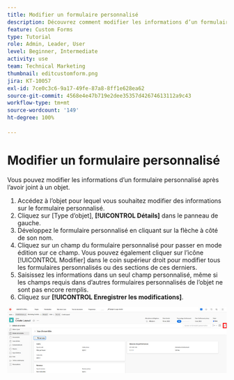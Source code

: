```yaml
---
title: Modifier un formulaire personnalisé
description: Découvrez comment modifier les informations d’un formulaire personnalisé une fois qu’il est joint à un objet.
feature: Custom Forms
type: Tutorial
role: Admin, Leader, User
level: Beginner, Intermediate
activity: use
team: Technical Marketing
thumbnail: editcustomform.png
jira: KT-10057
exl-id: 7ce0c3c6-9a17-49fe-87a8-8ff1e628ea62
source-git-commit: 4568e4e47b719e2dee35357d42674613112a9c43
workflow-type: tm+mt
source-wordcount: '149'
ht-degree: 100%

---
```


# Modifier un formulaire personnalisé

<!--
21.4 updates have been made here
-->

Vous pouvez modifier les informations d’un formulaire personnalisé après l’avoir joint à un objet.

1. Accédez à l’objet pour lequel vous souhaitez modifier des informations sur le formulaire personnalisé.
1. Cliquez sur [Type d’objet], **[!UICONTROL Détails]** dans le panneau de gauche.
1. Développez le formulaire personnalisé en cliquant sur la flèche à côté de son nom.
1. Cliquez sur un champ du formulaire personnalisé pour passer en mode édition sur ce champ. Vous pouvez également cliquer sur l’icône [!UICONTROL Modifier] dans le coin supérieur droit pour modifier tous les formulaires personnalisés ou des sections de ces derniers.
1. Saisissez les informations dans un seul champ personnalisé, même si les champs requis dans d’autres formulaires personnalisés de l’objet ne sont pas encore remplis.
1. Cliquez sur **[!UICONTROL Enregistrer les modifications]**.

![Fenêtre Détails de la tâche présentant un formulaire personnalisé en cours de modification](assets/custom-forms-edit-a-custom-form.jpg)
